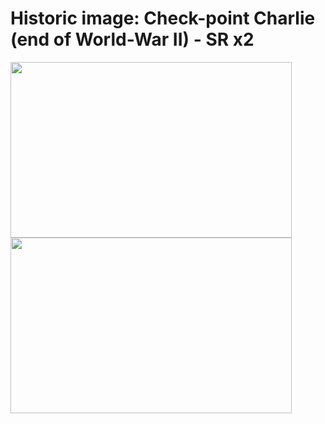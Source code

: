 # Historic image: Check-point Charlie (end of World-War II) - SR x2
<div class="f1_container">
    <div class="shadow f1_card">
        <div class="front face">
            <img src="http://media-cdn.tripadvisor.com/media/photo-s/03/48/0b/14/dolphin-view-chalets.jpg" style="height: 281px; width: 450px;" />
        </div>
        <div class="back face center">
            <img src="http://media-cdn.tripadvisor.com/media/photo-s/03/48/0b/14/dolphin-view-chalets.jpg" style="height: 281px; width: 450px;" />
        </div>
    </div>
</div>
